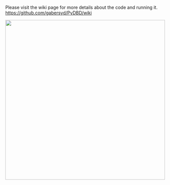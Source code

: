 Please visit the wiki page for more details about the code and running it. https://github.com/gabersyd/PyDBD/wiki

<img src=https://user-images.githubusercontent.com/33637348/230815530-899821b7-ed87-4bca-b4d2-1cc408aa673d.png width="500" >
